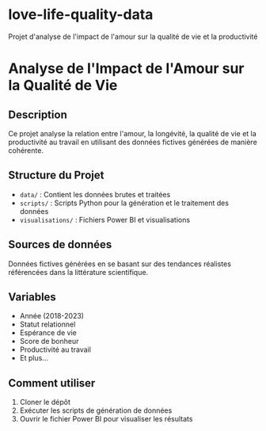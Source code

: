 # love-life-quality-data
Projet d'analyse de l'impact de l'amour sur la qualité de vie et la productivité
# Analyse de l'Impact de l'Amour sur la Qualité de Vie

## Description
Ce projet analyse la relation entre l'amour, la longévité, la qualité de vie et la productivité au travail en utilisant des données fictives générées de manière cohérente.

## Structure du Projet
- `data/` : Contient les données brutes et traitées
- `scripts/` : Scripts Python pour la génération et le traitement des données
- `visualisations/` : Fichiers Power BI et visualisations

## Sources de données
Données fictives générées en se basant sur des tendances réalistes référencées dans la littérature scientifique.

## Variables
- Année (2018-2023)
- Statut relationnel
- Espérance de vie
- Score de bonheur
- Productivité au travail
- Et plus...

## Comment utiliser
1. Cloner le dépôt
2. Exécuter les scripts de génération de données
3. Ouvrir le fichier Power BI pour visualiser les résultats
